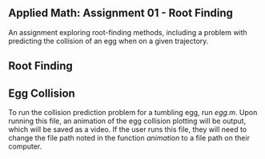 ## Applied Math: Assignment 01 - Root Finding

An assignment exploring root-finding methods, including a problem with predicting the collision of an egg when on a given trajectory.

## Root Finding


## Egg Collision
To run the collision prediction problem for a tumbling egg, run *egg.m*. Upon running this file, an animation of the egg collision plotting will be output, which will be saved as a video. If the user runs this file, they will need to change the file path noted in the function 
*animation* to a file path on their computer. 
